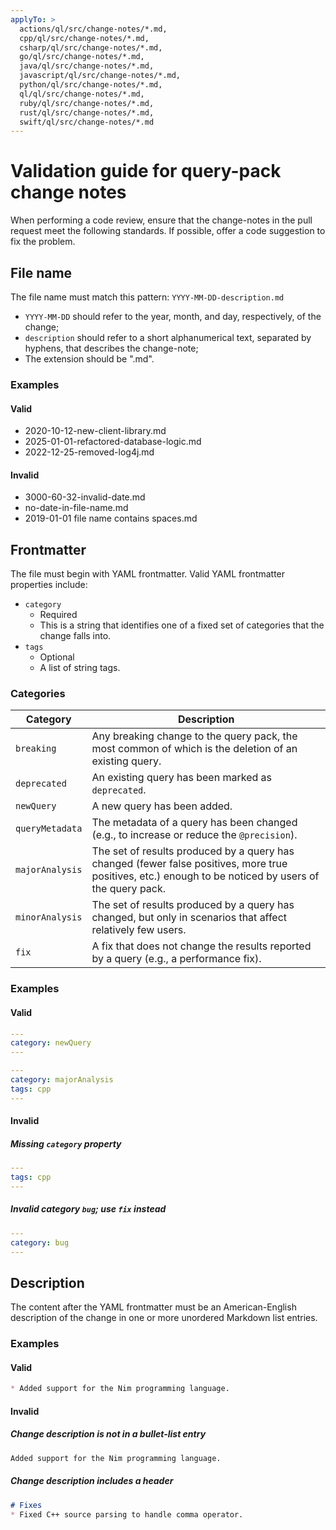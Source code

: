 ```yaml
---
applyTo: >
  actions/ql/src/change-notes/*.md,
  cpp/ql/src/change-notes/*.md,
  csharp/ql/src/change-notes/*.md,
  go/ql/src/change-notes/*.md,
  java/ql/src/change-notes/*.md,
  javascript/ql/src/change-notes/*.md,
  python/ql/src/change-notes/*.md,
  ql/ql/src/change-notes/*.md,
  ruby/ql/src/change-notes/*.md,
  rust/ql/src/change-notes/*.md,
  swift/ql/src/change-notes/*.md
---
```


# Validation guide for query-pack change notes

When performing a code review, ensure that the change-notes in the pull request meet the following standards. If possible, offer a code suggestion to fix the problem.

## File name
The file name must match this pattern: `YYYY-MM-DD-description.md`
- `YYYY-MM-DD` should refer to the year, month, and day, respectively, of the change;
- `description` should refer to a short alphanumerical text, separated by hyphens, that describes the change-note;
- The extension should be ".md".

### Examples
#### Valid

- 2020-10-12-new-client-library.md
- 2025-01-01-refactored-database-logic.md
- 2022-12-25-removed-log4j.md

#### Invalid

- 3000-60-32-invalid-date.md
- no-date-in-file-name.md
- 2019-01-01 file name contains spaces.md

## Frontmatter
The file must begin with YAML frontmatter. Valid YAML frontmatter properties include:

- `category`
  - Required
  - This is a string that identifies one of a fixed set of categories that the change falls into.
- `tags`
  - Optional
  - A list of string tags.

### Categories
| Category         | Description |
|------------------|-------------|
| `breaking`       | Any breaking change to the query pack, the most common of which is the deletion of an existing query. |
| `deprecated`     | An existing query has been marked as `deprecated`. |
| `newQuery`       | A new query has been added. |
| `queryMetadata`  | The metadata of a query has been changed (e.g., to increase or reduce the `@precision`). |
| `majorAnalysis`  | The set of results produced by a query has changed (fewer false positives, more true positives, etc.) enough to be noticed by users of the query pack. |
| `minorAnalysis`  | The set of results produced by a query has changed, but only in scenarios that affect relatively few users. |
| `fix`            | A fix that does not change the results reported by a query (e.g., a performance fix). |

### Examples
#### Valid

```yaml
---
category: newQuery
---
```

```yaml
---
category: majorAnalysis
tags: cpp
---
```

#### Invalid

##### Missing `category` property

```yaml
---
tags: cpp
---
```

##### Invalid category `bug`; use `fix` instead

```yaml
---
category: bug
---
```

## Description
The content after the YAML frontmatter must be an American-English description of the change in one or more unordered Markdown list entries.

### Examples

#### Valid

```markdown
* Added support for the Nim programming language.
```

#### Invalid

##### Change description is not in a bullet-list entry
```markdown
Added support for the Nim programming language.
```

##### Change description includes a header
```markdown
# Fixes
* Fixed C++ source parsing to handle comma operator.
```
